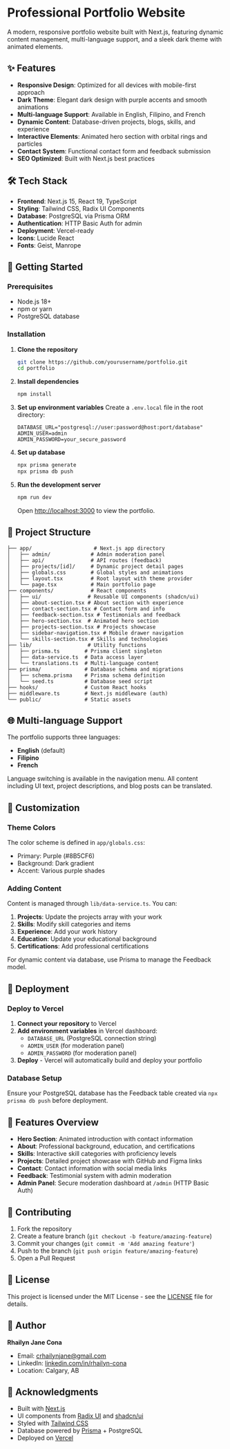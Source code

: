 # Professional Portfolio Website

A modern, responsive portfolio website built with Next.js, featuring dynamic content management, multi-language support, and a sleek dark theme with animated elements.

## ✨ Features

- **Responsive Design**: Optimized for all devices with mobile-first approach
- **Dark Theme**: Elegant dark design with purple accents and smooth animations
- **Multi-language Support**: Available in English, Filipino, and French
- **Dynamic Content**: Database-driven projects, blogs, skills, and experience
- **Interactive Elements**: Animated hero section with orbital rings and particles
- **Contact System**: Functional contact form and feedback submission
- **SEO Optimized**: Built with Next.js best practices

## 🛠️ Tech Stack

- **Frontend**: Next.js 15, React 19, TypeScript
- **Styling**: Tailwind CSS, Radix UI Components
- **Database**: PostgreSQL via Prisma ORM
- **Authentication**: HTTP Basic Auth for admin
- **Deployment**: Vercel-ready
- **Icons**: Lucide React
- **Fonts**: Geist, Manrope

## 🚀 Getting Started

### Prerequisites

- Node.js 18+ 
- npm or yarn
- PostgreSQL database

### Installation

1. **Clone the repository**
   ```bash
   git clone https://github.com/yourusername/portfolio.git
   cd portfolio
   ```

2. **Install dependencies**
   ```bash
   npm install
   ```

3. **Set up environment variables**
   Create a `.env.local` file in the root directory:
   ```env
   DATABASE_URL="postgresql://user:password@host:port/database"
   ADMIN_USER=admin
   ADMIN_PASSWORD=your_secure_password
   ```

4. **Set up database**
   ```bash
   npx prisma generate
   npx prisma db push
   ```

5. **Run the development server**
   ```bash
   npm run dev
   ```

   Open [http://localhost:3000](http://localhost:3000) to view the portfolio.

## 📁 Project Structure

```
├── app/                    # Next.js app directory
│   ├── admin/             # Admin moderation panel
│   ├── api/               # API routes (feedback)
│   ├── projects/[id]/     # Dynamic project detail pages
│   ├── globals.css        # Global styles and animations
│   ├── layout.tsx         # Root layout with theme provider
│   └── page.tsx           # Main portfolio page
├── components/            # React components
│   ├── ui/               # Reusable UI components (shadcn/ui)
│   ├── about-section.tsx # About section with experience
│   ├── contact-section.tsx # Contact form and info
│   ├── feedback-section.tsx # Testimonials and feedback
│   ├── hero-section.tsx  # Animated hero section
│   ├── projects-section.tsx # Projects showcase
│   ├── sidebar-navigation.tsx # Mobile drawer navigation
│   └── skills-section.tsx # Skills and technologies
├── lib/                  # Utility functions
│   ├── prisma.ts        # Prisma client singleton
│   ├── data-service.ts  # Data access layer
│   └── translations.ts  # Multi-language content
├── prisma/              # Database schema and migrations
│   ├── schema.prisma    # Prisma schema definition
│   └── seed.ts          # Database seed script
├── hooks/               # Custom React hooks
├── middleware.ts        # Next.js middleware (auth)
└── public/              # Static assets
```

## 🌐 Multi-language Support

The portfolio supports three languages:
- **English** (default)
- **Filipino** 
- **French**

Language switching is available in the navigation menu. All content including UI text, project descriptions, and blog posts can be translated.

## 🎨 Customization

### Theme Colors
The color scheme is defined in `app/globals.css`:
- Primary: Purple (#8B5CF6)
- Background: Dark gradient
- Accent: Various purple shades

### Adding Content

Content is managed through `lib/data-service.ts`. You can:
1. **Projects**: Update the projects array with your work
2. **Skills**: Modify skill categories and items
3. **Experience**: Add your work history
4. **Education**: Update your educational background
5. **Certifications**: Add professional certifications

For dynamic content via database, use Prisma to manage the Feedback model.

## 🚀 Deployment

### Deploy to Vercel

1. **Connect your repository** to Vercel
2. **Add environment variables** in Vercel dashboard:
   - `DATABASE_URL` (PostgreSQL connection string)
   - `ADMIN_USER` (for moderation panel)
   - `ADMIN_PASSWORD` (for moderation panel)
3. **Deploy** - Vercel will automatically build and deploy your portfolio

### Database Setup
Ensure your PostgreSQL database has the Feedback table created via `npx prisma db push` before deployment.

## 📱 Features Overview

- **Hero Section**: Animated introduction with contact information
- **About**: Professional background, education, and certifications
- **Skills**: Interactive skill categories with proficiency levels
- **Projects**: Detailed project showcase with GitHub and Figma links
- **Contact**: Contact information with social media links
- **Feedback**: Testimonial system with admin moderation
- **Admin Panel**: Secure moderation dashboard at `/admin` (HTTP Basic Auth)

## 🤝 Contributing

1. Fork the repository
2. Create a feature branch (`git checkout -b feature/amazing-feature`)
3. Commit your changes (`git commit -m 'Add amazing feature'`)
4. Push to the branch (`git push origin feature/amazing-feature`)
5. Open a Pull Request

## 📄 License

This project is licensed under the MIT License - see the [LICENSE](LICENSE) file for details.

## 👤 Author

**Rhailyn Jane Cona**
- Email: crhailynjane@gmail.com
- LinkedIn: [linkedin.com/in/rhailyn-cona](https://linkedin.com/in/rhailyn-cona)
- Location: Calgary, AB

## 🙏 Acknowledgments

- Built with [Next.js](https://nextjs.org/)
- UI components from [Radix UI](https://radix-ui.com/) and [shadcn/ui](https://ui.shadcn.com/)
- Styled with [Tailwind CSS](https://tailwindcss.com/)
- Database powered by [Prisma](https://prisma.io/) + PostgreSQL
- Deployed on [Vercel](https://vercel.com/)
